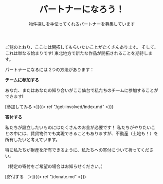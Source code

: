 ﻿---
widget: blank
active: true
headless: true
weight: 50

title: パートナーになろう！
subtitle: 物件探しを手伝ってくれるパートナーを募集しています

design:
  columns: "1"

  #spacing:
  #  padding: ["20px", "0", "20px", "0"]

---

ご覧のとおり、ここには開拓してもらいたいことがたくさんあります。 そして、これは単なる始まりです! 東北地方で新たな作品が開拓されることを期待します。

パートナーになるには 2つの方法があります：

**チームに参加する**

あなた、またはあなたの知り合いがここ仙台で私たちのチームに参加することができます!

[参加してみる >]({{< ref "/get-involved/index.md" >}})

**寄付する**

私たちが設立したいものにはたくさんのお金が必要です！ 私たちがやりたいことの中には、賃貸物件でも実現できることもありますが、不動産（土地も！）を所有したいと考えています。

特に私たちが財産を所有できるように、私たちへの寄付について祈ってください。

（特定の寄付をご希望の場合はお知らせください。）

[寄付する　＞]({{< ref "/donate.md" >}})
